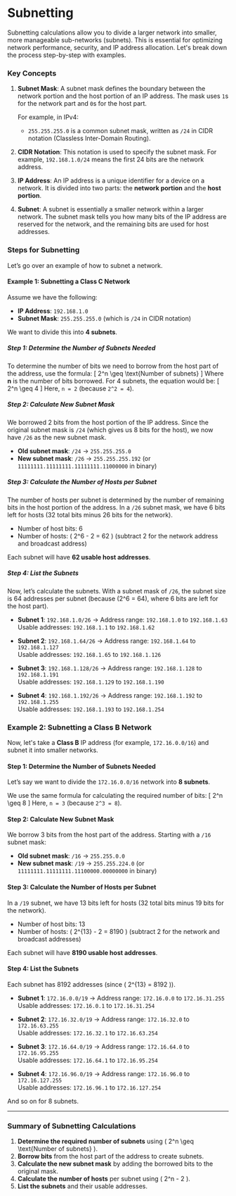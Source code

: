 # Subnetting

Subnetting calculations allow you to divide a larger network into smaller, more manageable sub-networks (subnets). This is essential for optimizing network performance, security, and IP address allocation. Let's break down the process step-by-step with examples.

### Key Concepts

1. **Subnet Mask**: A subnet mask defines the boundary between the network portion and the host portion of an IP address. The mask uses `1`s for the network part and `0`s for the host part.
   
   For example, in IPv4:
   - `255.255.255.0` is a common subnet mask, written as `/24` in CIDR notation (Classless Inter-Domain Routing).

2. **CIDR Notation**: This notation is used to specify the subnet mask. For example, `192.168.1.0/24` means the first 24 bits are the network address.

3. **IP Address**: An IP address is a unique identifier for a device on a network. It is divided into two parts: the **network portion** and the **host portion**.

4. **Subnet**: A subnet is essentially a smaller network within a larger network. The subnet mask tells you how many bits of the IP address are reserved for the network, and the remaining bits are used for host addresses.

### Steps for Subnetting

Let’s go over an example of how to subnet a network.

#### Example 1: Subnetting a Class C Network

Assume we have the following:
- **IP Address**: `192.168.1.0`
- **Subnet Mask**: `255.255.255.0` (which is `/24` in CIDR notation)

We want to divide this into **4 subnets**.

##### Step 1: Determine the Number of Subnets Needed

To determine the number of bits we need to borrow from the host part of the address, use the formula:
\[
2^n \geq \text{Number of subnets}
\]
Where **n** is the number of bits borrowed. For 4 subnets, the equation would be:
\[
2^n \geq 4
\]
Here, `n = 2` (because `2^2 = 4`).

##### Step 2: Calculate New Subnet Mask

We borrowed 2 bits from the host portion of the IP address. Since the original subnet mask is `/24` (which gives us 8 bits for the host), we now have `/26` as the new subnet mask.

- **Old subnet mask**: `/24` → `255.255.255.0`
- **New subnet mask**: `/26` → `255.255.255.192` (or `11111111.11111111.11111111.11000000` in binary)

##### Step 3: Calculate the Number of Hosts per Subnet

The number of hosts per subnet is determined by the number of remaining bits in the host portion of the address. In a `/26` subnet mask, we have 6 bits left for hosts (32 total bits minus 26 bits for the network).

- Number of host bits: 6
- Number of hosts: \( 2^6 - 2 = 62 \) (subtract 2 for the network address and broadcast address)

Each subnet will have **62 usable host addresses**.

##### Step 4: List the Subnets

Now, let’s calculate the subnets. With a subnet mask of `/26`, the subnet size is 64 addresses per subnet (because \(2^6 = 64\), where 6 bits are left for the host part).

- **Subnet 1**: `192.168.1.0/26` → Address range: `192.168.1.0` to `192.168.1.63`  
  Usable addresses: `192.168.1.1` to `192.168.1.62`
  
- **Subnet 2**: `192.168.1.64/26` → Address range: `192.168.1.64` to `192.168.1.127`  
  Usable addresses: `192.168.1.65` to `192.168.1.126`
  
- **Subnet 3**: `192.168.1.128/26` → Address range: `192.168.1.128` to `192.168.1.191`  
  Usable addresses: `192.168.1.129` to `192.168.1.190`
  
- **Subnet 4**: `192.168.1.192/26` → Address range: `192.168.1.192` to `192.168.1.255`  
  Usable addresses: `192.168.1.193` to `192.168.1.254`

### Example 2: Subnetting a Class B Network

Now, let's take a **Class B** IP address (for example, `172.16.0.0/16`) and subnet it into smaller networks.

#### Step 1: Determine the Number of Subnets Needed

Let’s say we want to divide the `172.16.0.0/16` network into **8 subnets**.

We use the same formula for calculating the required number of bits:
\[
2^n \geq 8
\]
Here, `n = 3` (because `2^3 = 8`).

#### Step 2: Calculate New Subnet Mask

We borrow 3 bits from the host part of the address. Starting with a `/16` subnet mask:
- **Old subnet mask**: `/16` → `255.255.0.0`
- **New subnet mask**: `/19` → `255.255.224.0` (or `11111111.11111111.11100000.00000000` in binary)

#### Step 3: Calculate the Number of Hosts per Subnet

In a `/19` subnet, we have 13 bits left for hosts (32 total bits minus 19 bits for the network).

- Number of host bits: 13
- Number of hosts: \( 2^{13} - 2 = 8190 \) (subtract 2 for the network and broadcast addresses)

Each subnet will have **8190 usable host addresses**.

#### Step 4: List the Subnets

Each subnet has 8192 addresses (since \( 2^{13} = 8192 \)).

- **Subnet 1**: `172.16.0.0/19` → Address range: `172.16.0.0` to `172.16.31.255`  
  Usable addresses: `172.16.0.1` to `172.16.31.254`
  
- **Subnet 2**: `172.16.32.0/19` → Address range: `172.16.32.0` to `172.16.63.255`  
  Usable addresses: `172.16.32.1` to `172.16.63.254`
  
- **Subnet 3**: `172.16.64.0/19` → Address range: `172.16.64.0` to `172.16.95.255`  
  Usable addresses: `172.16.64.1` to `172.16.95.254`
  
- **Subnet 4**: `172.16.96.0/19` → Address range: `172.16.96.0` to `172.16.127.255`  
  Usable addresses: `172.16.96.1` to `172.16.127.254`

And so on for 8 subnets.

---

### Summary of Subnetting Calculations

1. **Determine the required number of subnets** using \( 2^n \geq \text{Number of subnets} \).
2. **Borrow bits** from the host part of the address to create subnets.
3. **Calculate the new subnet mask** by adding the borrowed bits to the original mask.
4. **Calculate the number of hosts** per subnet using \( 2^n - 2 \).
5. **List the subnets** and their usable addresses.